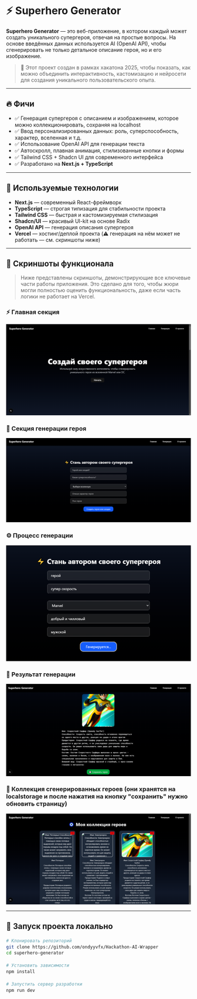 # ⚡ Superhero Generator

**Superhero Generator** — это веб-приложение, в котором каждый может создать уникального супергероя, отвечая на простые вопросы. На основе введённых данных используется AI (OpenAI API), чтобы сгенерировать не только детальное описание героя, но и его изображение.

> 🎯 Этот проект создан в рамках хакатона 2025, чтобы показать, как можно объединить интерактивность, кастомизацию и нейросети для создания уникального пользовательского опыта.

---

## 🔥 Фичи

- ✅ Генерация супергероя с описанием и изображением, которое можно коллекционировать, сохраняя на localhost
- ✅ Ввод персонализированных данных: роль, суперспособность, характер, вселенная и т.д.
- ✅ Использование OpenAI API для генерации текста
- ✅ Автоскролл, плавная анимация, стилизованные кнопки и формы
- ✅ Tailwind CSS + Shadcn UI для современного интерфейса
- ✅ Разработано на **Next.js + TypeScript**

---

## 🧠 Используемые технологии

- **Next.js** — современный React-фреймворк
- **TypeScript** — строгая типизация для стабильности проекта
- **Tailwind CSS** — быстрая и кастомизируемая стилизация
- **Shadcn/UI** — красивый UI-kit на основе Radix
- **OpenAI API** — генерация описания супергероя
- **Vercel** — хостинг/деплой проекта (⚠️ генерация на нём может не работать — см. скриншоты ниже)

---

## 📸 Скриншоты функционала

> Ниже представлены скриншоты, демонстрирующие все ключевые части работы приложения. Это сделано для того, чтобы жюри могли полностью оценить функциональность, даже если часть логики не работает на Vercel.

### ⚡ Главная секция
![Секция генерации](./public/screenshots/main-section.png)

### 🧪 Секция генерации героя
![Секция генерации](./public/screenshots/generation-section.png)

### ⚙️ Процесс генерации
![Процесс генерации](./public/screenshots/generation-process.png)

### 🎯 Результат генерации
![Результат генерации](./public/screenshots/generation-result.png)

### 📁 Коллекция сгенерированных героев (они хранятся на localstorage и после нажатия на кнопку "сохранить" нужно обновить страницу)
![Коллекция героев](./public/screenshots/generated-hero-collection.png)

---

## 🚀 Запуск проекта локально

```bash
# Клонировать репозиторий
git clone https://github.com/ondyyvfx/Hackathon-AI-Wrapper
cd superhero-generator

# Установить зависимости
npm install

# Запустить сервер разработки
npm run dev
